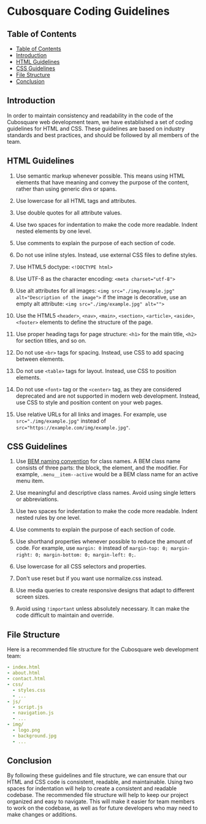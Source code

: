 # Cubosquare Coding Guidelines

## Table of Contents
- [Table of Contents](#table-of-contents)
- [Introduction](#introduction)
- [HTML Guidelines](#html-guidelines)
- [CSS Guidelines](#css-guidelines)
- [File Structure](#file-structure)
- [Conclusion](#conclusion)


## Introduction

In order to maintain consistency and readability in the code of the Cubosquare web development team, we have established a set of coding guidelines for HTML and CSS. These guidelines are based on industry standards and best practices, and should be followed by all members of the team.


## HTML Guidelines

1. Use semantic markup whenever possible. This means using HTML elements that have meaning and convey the purpose of the content, rather than using generic divs or spans.

1. Use lowercase for all HTML tags and attributes.

1. Use double quotes for all attribute values.

1. Use two spaces for indentation to make the code more readable. Indent nested elements by one level.

1. Use comments to explain the purpose of each section of code.

1. Do not use inline styles. Instead, use external CSS files to define styles.

1. Use HTML5 doctype: `<!DOCTYPE html>`

1. Use UTF-8 as the character encoding: `<meta charset="utf-8">`

1. Use alt attributes for all images: `<img src="./img/example.jpg" alt="Description of the image">` if the image is decorative, use an empty alt attribute: `<img src="./img/example.jpg" alt="">`

1. Use the HTML5 `<header>`, `<nav>`, `<main>`, `<section>`, `<article>`, `<aside>`, `<footer>` elements to define the structure of the page.

1. Use proper heading tags for page structure: `<h1>` for the main title, `<h2>` for section titles, and so on.

1. Do not use `<br>` tags for spacing. Instead, use CSS to add spacing between elements.

1. Do not use `<table>` tags for layout. Instead, use CSS to position elements.

1. Do not use `<font>` tag or the `<center>` tag, as they are considered deprecated and are not supported in modern web development. Instead, use CSS to style and position content on your web pages.

1. Use relative URLs for all links and images. For example, use `src="./img/example.jpg"` instead of `src="https://example.com/img/example.jpg"`.


## CSS Guidelines

1. Use [BEM naming convention](https://getbem.com/) for class names. A BEM class name consists of three parts: the block, the element, and the modifier. For example, `.menu__item--active` would be a BEM class name for an active menu item.

1. Use meaningful and descriptive class names. Avoid using single letters or abbreviations.

1. Use two spaces for indentation to make the code more readable. Indent nested rules by one level.

1. Use comments to explain the purpose of each section of code.

1. Use shorthand properties whenever possible to reduce the amount of code. For example, use `margin: 0` instead of `margin-top: 0; margin-right: 0; margin-bottom: 0; margin-left: 0;`.

1. Use lowercase for all CSS selectors and properties.

1. Don't use reset but if you want use normalize.css instead.

1. Use media queries to create responsive designs that adapt to different screen sizes.

1. Avoid using `!important` unless absolutely necessary. It can make the code difficult to maintain and override.

## File Structure

Here is a recommended file structure for the Cubosquare web development team:

```yml
- index.html
- about.html
- contact.html
- css/
  - styles.css
  - ...
- js/
  - script.js
  - navigation.js
  - ...
- img/
  - logo.png
  - background.jpg
  - ...
```

## Conclusion

By following these guidelines and file structure, we can ensure that our HTML and CSS code is consistent, readable, and maintainable. Using two spaces for indentation will help to create a consistent and readable codebase. The recommended file structure will help to keep our project organized and easy to navigate. This will make it easier for team members to work on the codebase, as well as for future developers who may need to make changes or additions.